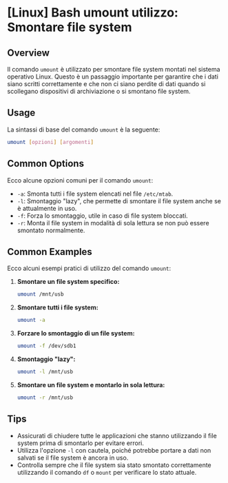 # [Linux] Bash umount utilizzo: Smontare file system

## Overview
Il comando `umount` è utilizzato per smontare file system montati nel sistema operativo Linux. Questo è un passaggio importante per garantire che i dati siano scritti correttamente e che non ci siano perdite di dati quando si scollegano dispositivi di archiviazione o si smontano file system.

## Usage
La sintassi di base del comando `umount` è la seguente:

```bash
umount [opzioni] [argomenti]
```

## Common Options
Ecco alcune opzioni comuni per il comando `umount`:

- `-a`: Smonta tutti i file system elencati nel file `/etc/mtab`.
- `-l`: Smontaggio "lazy", che permette di smontare il file system anche se è attualmente in uso.
- `-f`: Forza lo smontaggio, utile in caso di file system bloccati.
- `-r`: Monta il file system in modalità di sola lettura se non può essere smontato normalmente.

## Common Examples
Ecco alcuni esempi pratici di utilizzo del comando `umount`:

1. **Smontare un file system specifico:**

   ```bash
   umount /mnt/usb
   ```

2. **Smontare tutti i file system:**

   ```bash
   umount -a
   ```

3. **Forzare lo smontaggio di un file system:**

   ```bash
   umount -f /dev/sdb1
   ```

4. **Smontaggio "lazy":**

   ```bash
   umount -l /mnt/usb
   ```

5. **Smontare un file system e montarlo in sola lettura:**

   ```bash
   umount -r /mnt/usb
   ```

## Tips
- Assicurati di chiudere tutte le applicazioni che stanno utilizzando il file system prima di smontarlo per evitare errori.
- Utilizza l'opzione `-l` con cautela, poiché potrebbe portare a dati non salvati se il file system è ancora in uso.
- Controlla sempre che il file system sia stato smontato correttamente utilizzando il comando `df` o `mount` per verificare lo stato attuale.